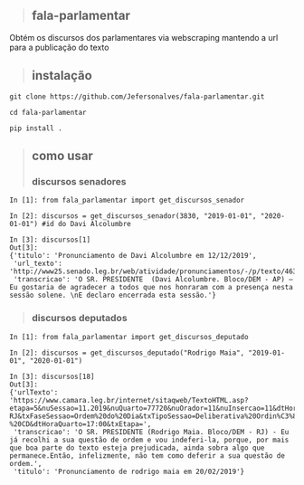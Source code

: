 >## fala-parlamentar

Obtém os discursos dos parlamentares via webscraping mantendo a url para a publicação do texto

>## instalação

`git clone https://github.com/Jefersonalves/fala-parlamentar.git`

`cd fala-parlamentar`

`pip install .`

>## como usar
>### discursos senadores
```
In [1]: from fala_parlamentar import get_discursos_senador

In [2]: discursos = get_discursos_senador(3830, "2019-01-01", "2020-01-01") #id do Davi Alcolumbre

In [3]: discursos[1]
Out[3]: 
{'titulo': 'Pronunciamento de Davi Alcolumbre em 12/12/2019',
 'url_texto': 'http://www25.senado.leg.br/web/atividade/pronunciamentos/-/p/texto/463401',
 'transcricao': 'O SR. PRESIDENTE  (Davi Alcolumbre. Bloco/DEM - AP) – Eu gostaria de agradecer a todos que nos honraram com a presença nesta sessão solene. \nE declaro encerrada esta sessão.'}
```

>### discursos deputados
```
In [1]: from fala_parlamentar import get_discursos_deputado

In [2]: discursos = get_discursos_deputado("Rodrigo Maia", "2019-01-01", "2020-01-01")

In [3]: discursos[18]
Out[3]: 
{'urlTexto': 'https://www.camara.leg.br/internet/sitaqweb/TextoHTML.asp?etapa=5&nuSessao=11.2019&nuQuarto=77720&nuOrador=11&nuInsercao=11&dtHorarioQuarto=17:00&sgFaseSessao=OD&Data=20/02/2019&txApelido=RODRIGO%20MAIA%20(PRESIDENTE),%20DEM-RJ&txFaseSessao=Ordem%20do%20Dia&txTipoSessao=Deliberativa%20Ordin%C3%83%C2%A1ria%20-%20CD&dtHoraQuarto=17:00&txEtapa=',
 'transcricao': 'O SR. PRESIDENTE (Rodrigo Maia. Bloco/DEM - RJ) - Eu já recolhi a sua questão de ordem e vou indeferi-la, porque, por mais que boa parte do texto esteja prejudicada, ainda sobra algo que permanece.Então, infelizmente, não tem como deferir a sua questão de ordem.',
 'titulo': 'Pronunciamento de rodrigo maia em 20/02/2019'}
```